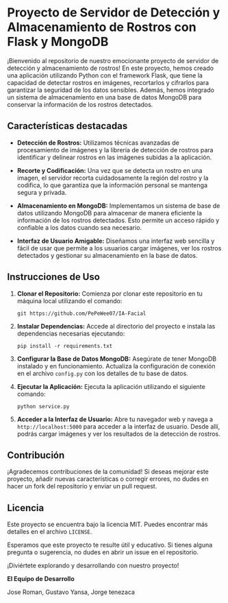 # Proyecto de Servidor de Detección y Almacenamiento de Rostros con Flask y MongoDB

¡Bienvenido al repositorio de nuestro emocionante proyecto de servidor de detección y almacenamiento de rostros! En este proyecto, hemos creado una aplicación utilizando Python con el framework Flask, que tiene la capacidad de detectar rostros en imágenes, recortarlos y cifrarlos para garantizar la seguridad de los datos sensibles. Además, hemos integrado un sistema de almacenamiento en una base de datos MongoDB para conservar la información de los rostros detectados.

## Características destacadas

- **Detección de Rostros:** Utilizamos técnicas avanzadas de procesamiento de imágenes y la librería de detección de rostros para identificar y delinear rostros en las imágenes subidas a la aplicación.

- **Recorte y Codificación:** Una vez que se detecta un rostro en una imagen, el servidor recorta cuidadosamente la región del rostro y la codifica, lo que garantiza que la información personal se mantenga segura y privada.

- **Almacenamiento en MongoDB:** Implementamos un sistema de base de datos utilizando MongoDB para almacenar de manera eficiente la información de los rostros detectados. Esto permite un acceso rápido y confiable a los datos cuando sea necesario.

- **Interfaz de Usuario Amigable:** Diseñamos una interfaz web sencilla y fácil de usar que permite a los usuarios cargar imágenes, ver los rostros detectados y gestionar su almacenamiento en la base de datos.

## Instrucciones de Uso

1. **Clonar el Repositorio:** Comienza por clonar este repositorio en tu máquina local utilizando el comando:

   ```
   git https://github.com/PePeWee07/IA-Facial
   ```

2. **Instalar Dependencias:** Accede al directorio del proyecto e instala las dependencias necesarias ejecutando:

   ```
   pip install -r requirements.txt
   ```

3. **Configurar la Base de Datos MongoDB:** Asegúrate de tener MongoDB instalado y en funcionamiento. Actualiza la configuración de conexión en el archivo `config.py` con los detalles de tu base de datos.

4. **Ejecutar la Aplicación:** Ejecuta la aplicación utilizando el siguiente comando:

   ```
   python service.py
   ```

5. **Acceder a la Interfaz de Usuario:** Abre tu navegador web y navega a `http://localhost:5000` para acceder a la interfaz de usuario. Desde allí, podrás cargar imágenes y ver los resultados de la detección de rostros.

## Contribución

¡Agradecemos contribuciones de la comunidad! Si deseas mejorar este proyecto, añadir nuevas características o corregir errores, no dudes en hacer un fork del repositorio y enviar un pull request.

## Licencia

Este proyecto se encuentra bajo la licencia MIT. Puedes encontrar más detalles en el archivo `LICENSE`.

Esperamos que este proyecto te resulte útil y educativo. Si tienes alguna pregunta o sugerencia, no dudes en abrir un issue en el repositorio.

¡Diviértete explorando y desarrollando con nuestro proyecto!

**El Equipo de Desarrollo**

Jose Roman, 
Gustavo Yansa, 
Jorge tenezaca
